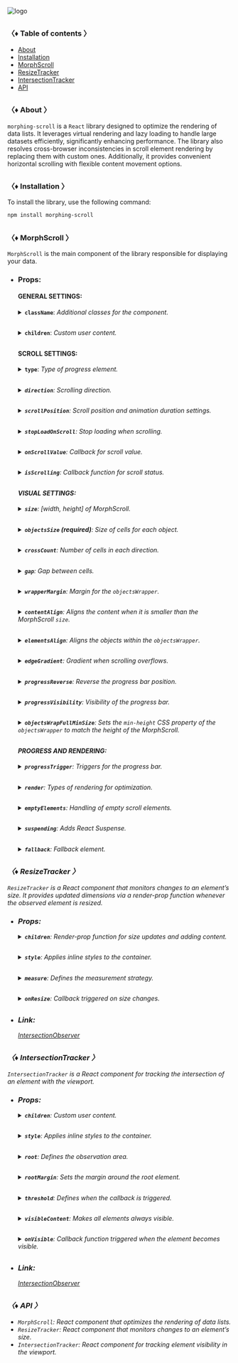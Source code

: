 ![logo](https://drive.google.com/uc?export=view&id=1mpb5TAElX3Xla4sGFISp4bQMu0zuNJaa "logo")

<h2></h2>

### 〈♦ Table of contents 〉

- [About](#-about-)
- [Installation](#-installation-)
- [MorphScroll](#-morphscroll-)
- [ResizeTracker](#-resizetracker-)
- [IntersectionTracker](#-intersectiontracker-)
- [API](#-api-)

<h2></h2>

### 〈♦ About 〉

`morphing-scroll` is a `React` library designed to optimize the rendering of data lists. It leverages virtual rendering and lazy loading to handle large datasets efficiently, significantly enhancing performance. The library also resolves cross-browser inconsistencies in scroll element rendering by replacing them with custom ones. Additionally, it provides convenient horizontal scrolling with flexible content movement options.

<h2></h2>

### 〈♦ Installation 〉

To install the library, use the following command:

```bash
npm install morphing-scroll
```

<h2></h2>

### 〈♦ MorphScroll 〉

`MorphScroll` is the main component of the library responsible for displaying your data.

- ### Props:

  <div>

  #### GENERAL SETTINGS:

    <details>
      <summary><strong><code>className</code></strong>: <em>Additional classes for the component.</em></summary><br />
      <ul>
        <strong>Type:</strong> string<br />
        <br />
        <strong>Description:</strong> <em><br />
        This parameter allows you to apply custom CSS classes to the <code>MorphScroll</code> component, enabling further customization and styling to fit your design needs.</em><br />
        <br />
        <strong>Example:</strong>
    </ul>
            ```tsx
        <MorphScroll
          {...props}
          className="your-class"
        >
          {children}
        </MorphScroll>
        ```
    </details>

    <h2></h2>

    <details>
      <summary><strong><code>children</code></strong>: <em>Custom user content.</em></summary><br />
      <ul>
        <strong>Type:</strong> React.ReactNode<br />
        <br />
        <strong>Description:</strong> <em><br />
        This is where you can pass your list elements.<br />
        Make sure to provide unique keys for each list item, as per React's rules. The <code>MorphScroll</code> component ensures that the cells it generates will use the same keys as your list items, allowing it to render the correct cells for the current list.<br />
        Additionally, <code>MorphScroll</code> handles a passed <code>null</code> value the same way as <code>undefined</code>, rendering nothing in both cases.</em><br />
        <br />
        <strong>Example:</strong>

        ```tsx
        <MorphScroll {...props} >
          {children}
        </MorphScroll>
        ```

    </ul></details>

    <h2></h2>

  #### SCROLL SETTINGS:

    <details>
      <summary><strong><code>type</code></strong>: <em>Type of progress element.</em></summary><br />
      <ul>
        <strong>Type:</strong> "scroll" | "slider" | "sliderMenu"<br />
        <br />
        <strong>Default:</strong> "scroll"<br />
        <br />
        <strong>Description:</strong> <em><br />
        This parameter defines how the provided <code>progressElement</code> behaves within <code>progressTrigger</code> and how you interact with it.<br />
        <br />
        <code>scroll</code>:<br />
        This is the default value and represents a standard scrollbar.<br />
        <br />
        <code>slider</code>:<br />
        It displays distinct elements indicating the number of full scroll steps within the list.<br />
        <br />
        <code>sliderMenu</code>:<br />
        It behaves like a <code>slider</code>, but now the <code>progressElement</code> is a menu, an you can provide custom buttons as an array in the <code>progressElement</code>.<br />
        <br />
        <strong>Example:</strong>

        ```tsx
        <MorphScroll
          {...props}
          type="slider"
        >
          {children}
        </MorphScroll>
        ```

    </ul></details>

    <h2></h2>

    <details>
      <summary><strong><code>direction</code></strong>: <em>Scrolling direction.</em></summary><br />
      <ul>
        <strong>Type:</strong> "x" | "y" | "hybridX" | "hybridY"<br />
        <br />
        <strong>Default:</strong> "y"<br />
        <br />
        <strong>Description:</strong> <em><br />
        This parameter changes the scroll or slider type direction based on the provided value.<br />
        You can set it to horizontal, vertical, or hybrid positions to customize the component according to your needs.<br />
        <br />
        <strong>Note:</strong><br />
        The different between "hybridX" and "hybridY" is how the <code>crossCount</code> parameter affects them, limiting the number of either rows (hybridX) or columns (hybridY).</em><br />
        <br />
        <strong>Example:</strong>

        ```tsx
        <MorphScroll
          {...props}
          direction="x"
        >
          {children}
        </MorphScroll>
        ```

    </ul></details>

    <h2></h2>

    <details>
      <summary><strong><code>scrollPosition</code></strong>: <em>Scroll position and animation duration settings.</em></summary><br />
      <ul>
        <strong>Type:</strong> {<br />
            value: number | "end" | (number | "end")[];<br />
            duration?: number;<br />
            updater?: boolean;<br />
        }<br />
        <br />
        <strong>Default:</strong> { duration: 200; updater: false }<br />
        <br />
        <strong>Description:</strong> <em><br />
        This parameter allows you to set custom scroll values.<br />
        <br />
        <code>value</code>:<br />
        <strong>Number</strong> - Sets the scroll position to a specific value.<br />
        <strong>"end"</strong> - This option scrolls to the bottom of the list upon loading, which is useful for scenarios like chat message lists. When new elements are appended to the list, the scroll position will update automatically. However, to prevent unwanted scrolling when adding elements to the beginning of the list, this property will not trigger.<br />
        <br />
        <code>duration</code>:<br />
        This property determines the animation speed for scrolling in ms.<br />
        <br />
        <code>updater</code>:<br />
        This property is a helper for the <code>value</code> property. When setting the same scroll value repeatedly (e.g., clicking a button to scroll to the top), React does not register the update. To force an update, toggle updater within setState, e.g.,<br />
        <code>setScroll((prev) => ({ ...prev, value: 0, updater: !prev.updater }))</code></em><br />
        <br />
        <strong>Example:</strong>

        ```tsx
        <MorphScroll
          {...props}
          scrollPosition={{ value: 100; duration: 100 }}
        >
          {children}
        </MorphScroll>
        ```

    </ul></details>

    <h2></h2>

    <details>
      <summary><strong><code>stopLoadOnScroll</code></strong>: <em>Stop loading when scrolling.</em></summary><br />
      <ul>
        <strong>Type:</strong> boolean<br />
        <br />
        <strong>Default:</strong> false<br />
        <br />
        <strong>Description:</strong> <em><br />
        This parameter helps optimize list performance during scrolling. When set to <code>true</code>, new items will not load while the list is being scrolled and will only load after scrolling stops. This can be particularly useful for lists with a large number of items.</em><br />
        <br />
        <strong>Example:</strong>

        ```tsx
        <MorphScroll
          {...props}
          stopLoadOnScroll
        >
          {children}
        </MorphScroll>
        ```

    </ul></details>

    <h2></h2>

    <details>
      <summary><strong><code>onScrollValue</code></strong>: <em>Callback for scroll value.</em></summary><br />
      <ul>
        <strong>Type:</strong> (left: number, top: number) => void<br />
        <br />
        <strong>Description:</strong> <em><br />
        This parameter accepts a callback function that is triggered on every scroll event. The callback receives the current scroll top and left position as a number. The return value of the callback can be used to determine custom behavior based on the scroll value.<br />
        <br />
        ✦ Note:<br />
        <code>left</code> can be used for x direction, <code>top</code> for y direction and both for hybrid directions.</em><br />
        <br />
        <strong>Example:</strong>

        ```tsx
        <MorphScroll
          {...props}
          onScrollValue={
            (left, top) => {
              if (top > 100)
                console.log("Scroll position:", left, top);
            },
          }
        >
          {children}
        </MorphScroll>
        ```

    </ul></details>
      
    <h2></h2>

    <details>
      <summary><strong><code>isScrolling</code></strong>: <em>Callback function for scroll status.</em></summary><br />
      <ul>
        <strong>Type:</strong> (motion: boolean) => void<br />
        <br />
        <strong>Description:</strong> <em><br />
        This parameter accepts a callback function that is triggered whenever the scroll status changes. The callback receives a boolean value, where <code>true</code> indicates that scrolling is in progress, and <code>false</code> indicates that scrolling has stopped. This can be useful for triggering additional actions, such as pausing animations or loading indicators based on the scroll state.</em><br />
        <br />
        <strong>Example:</strong>

        ```tsx
        <MorphScroll
          {...props}
          isScrolling={(motion) => {
            console.log(motion ? "Scrolling..." : "Scroll stopped.");
          }}
        >
          {children}
        </MorphScroll>
        ```

    </ul></details>

    <h2></h2>

  #### VISUAL SETTINGS:

    <details>
      <summary><strong><code>size</code></strong>: <em>[width, height] of MorphScroll.</em></summary><br />
      <ul>
        <strong>Type:</strong> number[]<br />
        <br />
        <strong>Description:</strong> <em><br />
        This parameter sets the width and height of the <code>MorphScroll</code> component as an array of two numbers. These values help define the visual container for the scrollable area.<br />
        <br />
        If this parameter is not specified, <code>MorphScroll</code> will use the <code>ResizeTracker</code> component to measure the width and height of the area where <code>MorphScroll</code> is added. The dimensions will automatically adjust when the container changes.</em><br />
        <br />
        <strong>Example:</strong>

        ```tsx
        <MorphScroll
          {...props}
          size={[100, 400]}
        >
          {children}
        </MorphScroll>
        ```

    </ul></details>

    <h2></h2>

    <details>
      <summary><strong><code>objectsSize</code> (required)</strong>: <em>Size of cells for each object.</em></summary><br />
      <ul>
        <strong>Type:</strong> (number | "none" | "firstChild")[]<br />
        <br />
        <strong>Description:</strong> <em><br />
        This parameter defines the [width, height] of cells for each of your objects.<br />
        <br />
        If you pass <code>"none"</code>, cells will still be created, but <code>MorphScroll</code> will not calculate their sizes-they will simply wrap your objects. In this case, for example, you won’t be able to use the <code>infiniteScroll</code> feature, as it requires specific cell sizes for absolute positioning.. However, this is not a drawback if you are building something like a chat or a news feed, where the content can have varying heights, and it’s better to load new content as the user approaches the end of the existing list.<br />
        <br />
        If you specify the value <code>"firstChild"</code>, a <code>ResizeTracker</code> wrapper will be created for the first child of your list. This wrapper will calculate the size of the first child, and these dimensions will be applied to all cells in the list.<br />
        <br />
        ✦ Note:<br />
        <code>"none"</code> is not compatible with <code>render={{ type: "virtual" }}</code>.</em><br />
        <br />
        <strong>Example:</strong>

        ```tsx
        <MorphScroll
          {...props}
          objectsSize={[80, 80]}
        >
          {children}
        </MorphScroll>
        ```

    </ul></details>

    <h2></h2>

    <details>
      <summary><strong><code>crossCount</code></strong>: <em>Number of cells in each direction.</em></summary><br />
      <ul>
        <strong>Type:</strong> (number | "none" | "firstChild")[]<br />
        <br />
        <strong>Description:</strong> <em><br />
        This parameter limits the <strong>maximum</strong> number of columns when the <code>direction</code> is "y"/"hybridY" or rows when "x"/hybridX".</em><br />
        <br />
        <strong>Example:</strong>

        ```tsx
        <MorphScroll
          {...props}
          crossCount={3}
        >
          {children}
        </MorphScroll>
        ```

    </ul></details>

    <h2></h2>

    <details>
      <summary><strong><code>gap</code></strong>: <em>Gap between cells.</em></summary><br />
      <ul>
        <strong>Type:</strong> number | number[]<br />
        <br />
        <strong>Description:</strong> <em><br />
        This parameter allows you to set spacing between list items both horizontally and vertically. You can provide a single value, which will apply to both directions, or an array of two numbers to define separate spacing values.<br />
        <br />
        ✦ Note:<br />
        It can be 1 number or an array of 2 or 4 numbers in pixels.</em><br />
        <br />
        <strong>Example:</strong>

        ```tsx
        <MorphScroll
          {...props}
          gap={10}
        >
          {children}
        </MorphScroll>
        ```

    </ul></details>

    <h2></h2>

    <details>
      <summary><strong><code>wrapperMargin</code></strong>: <em>Margin for the <code>objectsWrapper</code>.</em></summary><br />
      <ul>
        <strong>Type:</strong> number | number[]<br />
        <br />
        <strong>Description:</strong> <em><br />
        This parameter defines the spacing between the list items and their wrapper, effectively increasing the width or height of the scrollable area.<br />
        <br />
        ✦ Note:<br />
        It can be 1 number or an array of 2 or 4 numbers in pixels.</em><br />
        <br />
        <strong>Example:</strong>

        ```tsx
        <MorphScroll
          {...props}
          wrapperMargin={10}
        >
          {children}
        </MorphScroll>
        ```

    </ul></details>

    <h2></h2>

    <details>
      <summary><strong><code>contentAlign</code></strong>: <em>Aligns the content when it is smaller than the MorphScroll <code>size</code>.</em></summary><br />
      <ul>
        <strong>Type:</strong> [<br />
            "start" | "center" | "end",<br />
            "start" | "center" | "end"<br />
        ]<br />
        <strong>Description:</strong> <em><br />
        This parameter aligns the `objectsWrapper`, which contains all the provided elements, relative to the scroll or the `size`.<br />
        <br />
        ✦ Note:<br />
        <ul>
          <li>Only takes effect when `objectsWrapper` is smaller than the scroll container.
          </li>
          <li>The values are specified following the horizontal/vertical rule, regardless of the direction.
          </li>
        </ul></em><br />
        <br />
        <strong>Example:</strong>

        ```tsx
        <MorphScroll
          {...props}
          contentAlign={["center", "center"]}
        >
          {children}
        </MorphScroll>
        ```

    </ul></details>

    <h2></h2>

    <details>
      <summary><strong><code>elementsAlign</code></strong>: <em>Aligns the objects within the <code>objectsWrapper</code>.</em></summary><br />
      <ul>
        <strong>Type:</strong> "start" | "center" | "end"<br />
        <br />
        <strong>Example:</strong>

        ```tsx
        <MorphScroll
          {...props}
          elementsAlign="center"
        >
          {children}
        </MorphScroll>
        ```

    </ul></details>

    <h2></h2>

    <details>
      <summary><strong><code>edgeGradient</code></strong>: <em>Gradient when scrolling overflows.</em></summary><br />
      <ul>
        <strong>Type:</strong> boolean | { color?: string; size?: number }<br />
        <br />
        <strong>Default:</strong> When using true or color, the default size will be 40<br />
        <br />
        <strong>Description:</strong> <em><br />
        This parameter creates two edge elements responsible for darkening the edges of the scroll when it overflows.<br />
        <br />
        The color property accepts any valid color format. If specified, the library will generate a gradient transitioning from the custom color to transparent. If omitted, the edge elements will have no color, allowing for custom styling via CSS classes.<br />
        <br />
        ✦ Note:<br />
        The size property, measured in pixels, adjusts the dimensions of the edge elements.</em><br />
        <br />
        <strong>Example:</strong>

        ```tsx
        <MorphScroll
          {...props}
          edgeGradient={{ color: "rgba(0, 0, 0, 0.5)" }}
          // edgeGradient={{ color: "rgba(0, 0, 0, 0.5)", size: 20 }}
          // edgeGradient
        >
          {children}
        </MorphScroll>
        ```

    </ul></details>

    <h2></h2>

    <details>
      <summary><strong><code>progressReverse</code></strong>: <em>Reverse the progress bar position.</em></summary><br />
      <ul>
        <strong>Type:</strong> boolean<br />
        <br />
        <strong>Default:</strong> false<br />
        <br />
        <strong>Description:</strong> <em><br />
        This parameter changes the position of the progress bar based on the direction property.<br />
        <ul>
          <li>If <code>direction="x"</code>, the progress bar is on the left by default and moves to the right when <code>progressReverse</code> is enabled.</li>
          <li>If <code>direction="y"</code>, the progress bar is at the top by default and moves to the bottom when <code>progressReverse</code> is enabled.</li>
        </ul></em><br />
        <br />
        <strong>Example:</strong>

        ```tsx
        <MorphScroll
          {...props}
          progressReverse
        >
          {children}
        </MorphScroll>
        ```

    </ul></details>

    <h2></h2>

    <details>
      <summary><strong><code>progressVisibility</code></strong>: <em>Visibility of the progress bar.</em></summary><br />
      <ul>
        <strong>Type:</strong> "visible" | "hover" | "hidden"<br />
        <br />
        <strong>Default:</strong> "visible"<br />
        <br />
        <strong>Description:</strong> <em><br />
        This parameter controls the visibility of the progress bar regardless of the <code>type</code> value.</em><br />
        <br />
        <strong>Example:</strong>

        ```tsx
        <MorphScroll
          {...props}
          progressVisibility="hover"
        >
          {children}
        </MorphScroll>
        ```

    </ul></details>

    <h2></h2>

    <details>
      <summary><strong><code>objectsWrapFullMinSize</code></strong>: <em>Sets the <code>min-height</code> CSS property of the <code>objectsWrapper</code> to match the height of the MorphScroll.</em></summary><br />
      <ul>
        <strong>Type:</strong> boolean<br /><br />
        <strong>Default:</strong> false<br /><br />
        <strong>Description:</strong> <em><br />
        In process of development</em><br />
        <br />
        <strong>Example:</strong>

        ```tsx
        <MorphScroll
          {...props}
          objectsWrapFullMinSize
        >
          {children}
        </MorphScroll>
        ```

    </ul></details>

    <h2></h2>

  #### PROGRESS AND RENDERING:

    <details>
      <summary><strong><code>progressTrigger</code></strong>: <em>Triggers for the progress bar.</em></summary><br />
      <ul>
        <strong>Type:</strong> {<br />
          wheel?: boolean;<br />
          content?: boolean;<br />
          progressElement?: boolean | React.ReactNode;<br />
          arrows?: boolean | { size?: number; element?: React.ReactNode };<br />
        }<br />
        <br />
        <strong>Default:</strong> { wheel: true }<br />
        <br />
        <strong>Description:</strong> <em><br />
        This is one of the most important parameters, allowing you to define how users interact with the progress bar and customize its appearance.<br />
        <br />
        <ul>
          <li>The <code>wheel</code> property determines whether the progress bar responds to mouse wheel scrolling.</li>
          <li>The <code>content</code> property enables interaction by clicking and dragging anywhere within the scrollable content to move it.</li>
          <li>The <code>progressElement</code> property defines whether the progress bar is controlled by a custom element. If your custom scroll element is not ready yet, you can simply pass <code>true</code>, which will display the browser's default scrollbar when <code>type="scroll"</code> is used. Alternatively, if <code>type="slider"</code> is set, a <code>sliderBar</code> element will be created, containing multiple <code>sliderElem</code> elements representing progress. Depending on the position, one of these elements will always have the <code>active</code> class.</li>
          <li>The <code>arrows</code> property allows you to add custom arrows to the progress bar. You can either specify a <code>size</code> for the arrows and provide a custom <code>element</code>.</li>
        </ul></em><br />
        <br />
        <strong>Example:</strong>

        ```tsx
        <MorphScroll
          {...props}
          progressTrigger={{
            wheel: true,
            progressElement: <div className="your-scroll-thumb" />,
          }}
        >
          {children}
        </MorphScroll>
        ```

    </ul></details>

    <h2></h2>

    <details>
      <summary><strong><code>render</code></strong>: <em>Types of rendering for optimization.</em></summary><br />
      <ul>
        <strong>Type:</strong><br />
          | { type: "default" }<br />
          | { type: "lazy"; rootMargin?: number | number[]; onVisible?: (key: string) => void }<br />
          | { type: "virtual"; rootMargin?: number | number[] }<br />
        <br />
        <strong>Default:</strong> { type: "default" }<br />
        <br />
        <strong>Description:</strong> <em><br />
        This parameter defines the rendering type for optimization.<br />
        <br />
        <ul>
          <li>With <code>default</code>, no optimizations are applied.</li>
          <li>With <code>lazy</code>, containers are created but do not load content until they enter the viewport. The <code>rootMargin</code> property controls the threshold for loading, and the <code>onVisible</code> callback function can be used to trigger actions when a container becomes visible for each scrollable object and provides the key of the first element in the container.</li>
          <li>With <code>virtual</code>, a container is created for each scrollable object, and its absolute positioning is calculated based on <code>scrollTop</code> and scroll area dimensions. Rendering is dynamically adjusted according to the scroll position. The <code>rootMargin</code> property can also be used to extend the rendering area.</li>
        </ul><br />
        <br />
        ✦ Note:<br />
        <ul>
          <li>The <code>onVisible</code> property is the same as in <code>IntersectionTracker/onVisible</code>.</li>
          <li>
            The <code>rootMargin</code> property accepts either a single number or an array of numbers.
            <ul>
              <li>If a two-number array is provided, the values follow the <code>horizontal/vertical</code> rule.</li>
              <li>If a four-number array is provided, the values follow the <code>top/right/bottom/left</code> rule.</li>
          </ul> 
          </li>
          <li>All values are in pixels and apply regardless of the <code>direction</code>.</li>
        </ul></em><br />
        <br />
        <strong>Example:</strong>

        ```tsx
        <MorphScroll
          {...props}
          render={{ type: "virtual" }}
          // render={{
          //   type: "lazy",
          //   rootMargin: [0, 100],
          //   onVisible: () => console.log("visible"))
          // }}
        >
          {children}
        </MorphScroll>
        ```

    </ul></details>

    <h2></h2>

    <details>
      <summary><strong><code>emptyElements</code></strong>: <em>Handling of empty scroll elements.</em></summary><br />
      <ul>
        <strong>Type:</strong><br />
          | {
              mode: "clear";
              clickTrigger?: { selector: string; delay?: number };
            }<br />
          | {
              mode: "fallback";
              element?: React.ReactNode;
              clickTrigger?: { selector: string; delay?: number };
            }<br /><br />
        <strong>Description:</strong> <em><br />
        If certain components might return nothing during rendering, this parameter helps manage them. The check and subsequent replacement with a fallback element or removal occur after the scroll elements are rendered. Due to this, when dynamically displaying elements in different <code>render</code> modes, you may notice slight position shifts during fast scrolling, as empty elements are removed, causing subsequent elements to reposition.<br />
        <br />
        <ul>
          <li><code>mode: "clear"</code> – automatically removes empty elements, eliminating unnecessary gaps in the scroll list.</li>
          <li><code>mode: "fallback"</code> – replaces empty elements with a specified fallback component. By default, it uses the <code>fallback</code> props value, but you can also pass a separate placeholder to <code>element</code>.</li>
        </ul><br />
        <br />
        <code>clickTrigger</code> – if elements are removed via a click action, this property ensures cleanup is triggered accordingly. It accepts an object with a <code>selector</code> (such as a delete button’s class) and an optional <code>delay</code> (a delay in milliseconds to accommodate animations or complex removals).<br />
        <br />
        ✦ Note:<br />
        For clarification, the cleanup will occur on the initial render, when the number of passed elements changes, on scroll, and on click if you use <code>clickTrigger</code>.</em><br />
        <br />
        <strong>Example:</strong>

        ```tsx
        <MorphScroll
          {...props}
          emptyElements={{
            mode: "clear",
            clickTrigger: { selector: ".close-button" },
          }}
          // emptyElements={{
          //   mode: "fallback",
          //   clickTrigger: {
          //     selector: ".close-button",
          //     delay: 100,
          //   },
          // }}
        >
          {children}
        </MorphScroll>
        ```

    </ul></details>

    <h2></h2>

    <details>
      <summary><strong><code>suspending</code></strong>: <em>Adds React Suspense.</em></summary><br />
      <ul>
        <strong>Type:</strong> boolean<br />
        <br />
        <strong>Default:</strong> false<br />
        <br />
        <strong>Description:</strong> <em><br />
        This parameter adds React Suspense to the MorphScroll component for asynchronous rendering.</em><br />
        <br />
        <strong>Example:</strong>

        ```tsx
        <MorphScroll
          {...props}
          suspending
        >
          {children}
        </MorphScroll>
        ```

    </ul></details>

    <h2></h2>

    <details>
      <summary><strong><code>fallback</code></strong>: <em>Fallback element.</em></summary><br />
      <ul>
        <strong>Type:</strong> React.ReactNode<br />
        <br />
        <strong>Description:</strong> <em><br />
        This parameter sets the fallback element for custom element. It will be used for <code>emptyElements</code> in <code>mode: "fallback"</code> or when <code>suspending</code> is enabled.</em><br />
        <br />
        <strong>Example:</strong>

        ```tsx
        <MorphScroll
          {...props}
          fallback={<div>Loading...</div>}
        >
          {children}
        </MorphScroll>
        ```

    </ul></details>
    
  </div>

<h2></h2>

### 〈♦ ResizeTracker 〉

`ResizeTracker` is a React component that monitors changes to an element’s size. It provides updated dimensions via a render-prop function whenever the observed element is resized.

- ### Props:

  <div>

    <details>
      <summary><strong><code>children</code></strong>: <em>Render-prop function for size updates and adding content.</em></summary><br />
      <ul>
        <strong>Type:</strong> (rect: DOMRectReadOnly) => React.ReactNode<br />
        <br />
        <strong>Description:</strong> <em><br />
        Instead of a standard <code>children</code> prop, this component uses a <strong>render-prop function</strong> to pass size updates to its children. You can use it similarly to a regular <code>children</code> prop inside the component.<br />
        <br />
        The function receives an object of type <code>DOMRectReadOnly</code> with the following properties:
        <ul>
          <li><code>x</code> - The X-coordinate of the top-left corner of the element.</li>
          <li><code>y</code> - The Y-coordinate of the top-left corner of the element.</li>
          <li><code>width</code> - The width of the observed element’s content box.</li>
          <li><code>height</code> - The height of the observed element’s content box.</li>
          <li><code>top</code> - The distance from the top of the element to its parent's top. Equal to <code>y</code>.</li>
          <li><code>left</code> - The distance from the left of the element to its parent's left. Equal to <code>x</code>.</li>
          <li><code>right</code> - The distance from the left of the parent to the right edge of the element (<code>left</code> + <code>width</code>).</li>
          <li><code>bottom</code> - The distance from the top of the parent to the bottom edge of the element (<code>top</code> + <code>height</code>).</li>
        </ul><br />
        <br />
        ⚠ This is a non-standard prop that you might be used to using this is render-prop function receiving the container's size.</em><br />
        <br />
        <strong>Example:</strong>

        ```tsx
        <ResizeTracker {...props} >
          {(rect) => (
            <p>
              Width: {rect.width}, Height: {rect.height}
            </p>
          )}
        </ResizeTracker>
        ```

    </ul></details>

    <h2></h2>

    <details>
      <summary><strong><code>style</code></strong>: <em>Applies inline styles to the container.</em></summary><br />
      <ul>
        <strong>Type:</strong> React.CSSProperties<br />
        <br />
        <strong>Example:</strong>

        ```tsx
        <ResizeTracker style={{ backgroundColor: "blue" }}>
          {(rect) => (
            // content
          )}
        </ResizeTracker>
        ```

    </ul></details>

    <h2></h2>

    <details>
      <summary><strong><code>measure</code></strong>: <em>Defines the measurement strategy.</em></summary><br />
      <ul>
        <strong>Type:</strong> "inner" | "outer" | "all"<br />
        <br />
        <strong>Default:</strong> "inner"<br />
        <br />
        <strong>Description:</strong><br />
        <em>This prop determines what is being measured by automatically applying inline styles that affect width and height.<br />
        <br />
        - The default value <code>"inner"</code> sets <code>width: "max-content"</code> and <code>height: "max-content"</code>, measuring the size of child elements.<br />
        - The <code>"outer"</code> value measures the parent element by setting <code>minWidth: "100%"</code> and <code>minHeight: "100%"</code>.<br />
        - The <code>"all"</code> value combines the styles of both <code>"inner"</code> and <code>"outer"</code>, allowing measurement of both the parent and child elements.<br />
        <br />
        ✦ Note: Be cautious when overriding styles via the <code>style</code> prop, as it may interfere with the styles applied by <code>measure</code>, leading to unexpected behavior.</em><br />
        <br />
        <strong>Example:</strong>

        ```tsx
        <ResizeTracker measure="all">
          {(rect) => (
            // content
          )}
        </ResizeTracker>
        ```

    </ul></details>

    <h2></h2>

    <details>
      <summary><strong><code>onResize</code></strong>: <em>Callback triggered on size changes.</em></summary><br />
      <ul>
        <strong>Type:</strong> (rect: Partial<DOMRectReadOnly>) => void<br />
        <br />
        <strong>Description:</strong><br />
        <em>A callback function that is triggered whenever the observed element's dimensions change.<br />
        The function receives an object containing the updated size properties.</em><br />
        <br />
        <strong>Example:</strong>

        ```tsx
        <ResizeTracker
          onResize={(rect) => {
            console.log("New size:", rect);
          }}
        >
          {(rect) => (
            // content
          )}
        </ResizeTracker>
        ```

    </ul></details>

    <h2></h2>

  </div>

- ### Link:

  [IntersectionObserver](https://developer.mozilla.org/en-US/docs/Web/API/ResizeObserver)

<h2></h2>

### 〈♦ IntersectionTracker 〉

`IntersectionTracker` is a React component for tracking the intersection of an element with the viewport.

- ### Props:

  <div>

    <details>
      <summary><strong><code>children</code></strong>: <em>Custom user content.</em></summary><br />
      <ul>
        <strong>Type:</strong> React.ReactNode<br />
        <br />
        <strong>Example:</strong>

        ```tsx
        <IntersectionTracker>{children}</IntersectionTracker>
        ```

    </ul></details>

    <h2></h2>

    <details>
      <summary><strong><code>style</code></strong>: <em>Applies inline styles to the container.</em></summary><br />
      <ul>
        <strong>Type:</strong> React.CSSProperties<br />
        <br />
        <strong>Example:</strong>

        ```tsx
        <IntersectionTracker style={{ backgroundColor: "blue" }}>
          {children}
        </IntersectionTracker>
        ```

    </ul></details>

    <h2></h2>

    <details>
      <summary><strong><code>root</code></strong>: <em>Defines the observation area.</em></summary><br />
      <ul>
        <strong>Type:</strong> Element | null<br />
        <br />
        <strong>Default:</strong> null (window)<br />
        <br />
        <strong>Description:</strong> <em><br />
        Specifies the element that serves as the bounding box for the intersection observation. 
        If provided, it must be an ancestor of the observed element.<br />
        <br />
        If set to <code>null</code> (default), the window is used as the observation area.</em><br />
        <br />
        <strong>Example:</strong>

        ```tsx
        <IntersectionTracker root={document.getElementById("root")}>
          {children}
        </IntersectionTracker>
        ```

    </ul></details>

    <h2></h2>

    <details>
      <summary><strong><code>rootMargin</code></strong>: <em>Sets the margin around the root element.</em></summary><br />
      <ul>
        <strong>Type:</strong> number | number[]<br />
        <br />
        <strong>Description:</strong> <em><br />
        Defines an offset around the root element, expanding or shrinking the observed area.<br />
        <br />
        Accepts a single number or an array for fine-tuned control:<br />
        <ul>
          <li>A <strong>single number</strong> sets the same margin on all sides.</li>
          <li>A <strong>two-value array</strong> <code>[topBottom, leftRight]</code> applies margins vertically and horizontally.</li>
          <li>A <strong>four-value array</strong> <code>[top, right, bottom, left]</code> allows full control over each side.</li>
        </ul>
        <br />
        Margins are converted to <code>px</code> values internally.</em><br />
        <br />
        <strong>Example:</strong>

        ```tsx
        <IntersectionTracker
          rootMargin={10}
          // rootMargin={[10, 20]}
          // rootMargin={[10, 20, 10, 20]}
        >
          {children}
        </IntersectionTracker>
        ```

    </ul></details>

    <h2></h2>

    <details>
      <summary><strong><code>threshold</code></strong>: <em>Defines when the callback is triggered.</em></summary><br />
      <ul>
        <strong>Type:</strong> number | number[]<br />
        <br />
        <strong>Description:</strong> <em><br />
        .Specifies at what percentage of the observed element’s visibility the callback should be executed.<br />
        <br />
        <ul>
          <li>A <strong>single number</strong> (e.g., <code>0.5</code>) triggers when that fraction of the element is visible.</li>
          <li>A <strong>array of numbers</strong> (e.g., <code>[0, 0.5, 1]</code>) triggers the callback multiple times at different visibility levels.</li>
        </ul>
        <br />
        A value of <code>0</code> means the callback fires when any part of the element appears, while <code>1</code> means the element must be fully visible.</em><br />
        <br />
        <strong>Example:</strong>

        ```tsx
        <IntersectionTracker
          threshold={0.5}
          // threshold={[0, 0.5, 1]}
        >
          {children}
        </IntersectionTracker>
        ```

    </ul></details>

    <h2></h2>

    <details>
      <summary><strong><code>visibleContent</code></strong>: <em>Makes all elements always visible.</em></summary><br />
      <ul>
        <strong>Type:</strong> boolean<br />
        <br />
        <strong>Default:</strong> false<br />
        <br />
        <strong>Description:</strong> <em><br />
        If set to `true`, the tracked elements will always be visible, regardless of their actual intersection status.
        <br />
        This can be useful for testing purposes or when using the <code>onVisible</code> callback, ensuring it continues to trigger whenever the element enters the viewport.</em><br />
        <br />
        <strong>Example:</strong>

        ```tsx
        <IntersectionTracker visibleContent>{children}</IntersectionTracker>
        ```

    </ul></details>

    <h2></h2>

    <details>
      <summary><strong><code>onVisible</code></strong>: <em>Callback function triggered when the element becomes visible.</em></summary><br />
      <ul>
        <strong>Type:</strong> (key: string) => void<br />
        <br />
        <strong>Description:</strong> <em><br />
        A callback function that is invoked when the observed element enters the viewport or the defined observation area.<br />
        <br />
        The callback receives the <code>key</code> of the first child element as a parameter.<br />
        This can be useful for lazy loading, analytics tracking, animations, or any other action that needs to be triggered when an element becomes visible.<br />
        <br />
        ✦ Note:<br />
        Instead of checking if <code>key</code> equals the element’s key name, use <code>includes</code> for verification. React may modify key names by prefixing them with special characters like <code>.$</code>, making direct equality checks unreliable and more expensive 💵.</em><br />
        <br />
        <strong>Example:</strong>

        ```tsx
        <IntersectionTracker
          onVisible={(key) => {
            if (key.includes("elementId")) {
              // do something
            }
          }}
        >
          {children}
        </IntersectionTracker>
        ```

    </ul></details>

    <h2></h2>

  </div>

- ### Link:

  [IntersectionObserver](https://developer.mozilla.org/en-US/docs/Web/API/Intersection_Observer_API)

<h2></h2>

### 〈♦ API 〉

- `MorphScroll`: React component that optimizes the rendering of data lists.
- `ResizeTracker`: React component that monitors changes to an element’s size.
- `IntersectionTracker`: React component for tracking element visibility in the viewport.
